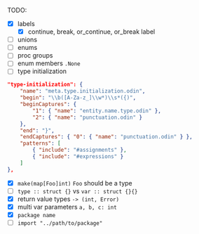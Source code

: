 TODO:

-   [x] labels
    -   [x] continue, break, or_continue, or_break label
-   [ ] unions
-   [ ] enums
-   [ ] proc groups
-   [ ] enum members `.None`
-   [ ] type initialization

```json
"type-initialization": {
    "name": "meta.type.initialization.odin",
    "begin": "\\b([A-Za-z_]\\w*)\\s*({)",
    "beginCaptures": {
        "1": { "name": "entity.name.type.odin" },
        "2": { "name": "punctuation.odin" }
    },
    "end": "}",
    "endCaptures": { "0": { "name": "punctuation.odin" } },
    "patterns": [
        { "include": "#assignments" },
        { "include": "#expressions" }
    ]
},
```

-   [x] `make(map[Foo]int)` `Foo` should be a type
-   [ ] `type :: struct {}` vs `var :: struct {}{}`
-   [x] return value types `-> (int, Error)`
-   [x] multi var parameters `a, b, c: int`
-   [x] `package name`
-   [ ] `import "../path/to/package"`
